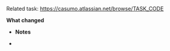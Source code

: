 Related task: https://casumo.atlassian.net/browse/TASK_CODE

<!--A short description about the initial problem and how this solution will solve it. -->

**What changed**

<!-- Significant changes made by this PR. Useful to let reviewers know what to look out for -->

- **Notes**

<!-- Other remarks you would like to make -->

-

<!--
REMINDERS!! 🦉 If this is your first PR please READ! 🦉

- 🏷 Add labels (most of the time you just need to pick one of each: `Priority`, `Type`, and `Status`)
- ☝️ Assign the PR to yourself
- 🏓 Tag anyone who you would like to participate in this PR
-->

<!-- Pull Request Guidelines: https://casumo.atlassian.net/wiki/spaces/XFE/pages/17279353508/Casumo+Frontend+Culture -->
